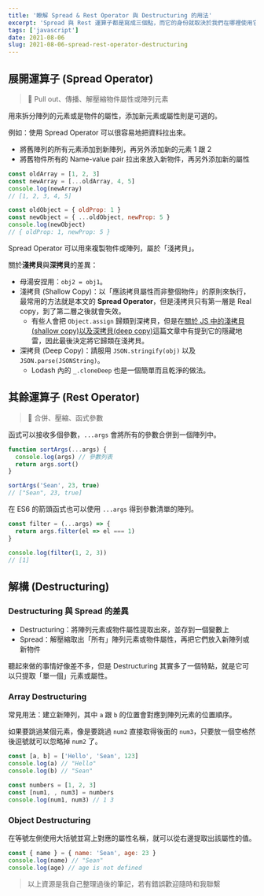 ```yaml
---
title: '瞭解 Spread & Rest Operator 與 Destructuring 的用法'
excerpt: 'Spread 與 Rest 運算子都是寫成三個點，而它的身份就取決於我們在哪裡使用它，一起來看看吧。'
tags: ['javascript']
date: 2021-08-06
slug: 2021-08-06-spread-rest-operator-destructuring
---
```


## 展開運算子 (Spread Operator)

> 🔑 Pull out、傳播、解壓縮物件屬性或陣列元素

用來拆分陣列的元素或是物件的屬性，添加新元素或屬性則是可選的。

例如：使用 Spread Operator 可以很容易地把資料拉出來。

- 將舊陣列的所有元素添加到新陣列，再另外添加新的元素 1 跟 2
- 將舊物件所有的 Name-value pair 拉出來放入新物件，再另外添加新的屬性

```jsx
const oldArray = [1, 2, 3]
const newArray = [...oldArray, 4, 5]
console.log(newArray)
// [1, 2, 3, 4, 5]

const oldObject = { oldProp: 1 }
const newObject = { ...oldObject, newProp: 5 }
console.log(newObject)
// { oldProp: 1, newProp: 5 }
```

Spread Operator 可以用來複製物件或陣列，屬於「淺拷貝」。

關於**淺拷貝**與**深拷貝**的差異：

- 母湯安捏用：`obj2 = obj1`。
- 淺拷貝 (Shallow Copy)：以「應該拷貝屬性而非整個物件」的原則來執行，最常用的方法就是本文的 **Spread Operator**，但是淺拷貝只有第一層是 Real copy，到了第二層之後就會失效。
  - 有些人會把 `Object.assign` 歸類到深拷貝，但是在[關於 JS 中的淺拷貝(shallow copy)以及深拷貝(deep copy)](https://medium.com/andy-blog/%E9%97%9C%E6%96%BCjs%E4%B8%AD%E7%9A%84%E6%B7%BA%E6%8B%B7%E8%B2%9D-shallow-copy-%E4%BB%A5%E5%8F%8A%E6%B7%B1%E6%8B%B7%E8%B2%9D-deep-copy-5f5bbe96c122)這篇文章中有提到它的隱藏地雷，因此最後決定將它歸類在淺拷貝。
- 深拷貝 (Deep Copy)：請服用 `JSON.stringify(obj)` 以及 `JSON.parse(JSONString)`。
  - Lodash 內的 `_.cloneDeep` 也是一個簡單而且乾淨的做法。

## 其餘運算子 (Rest Operator)

> 🔑 合併、壓縮、函式參數

函式可以接收多個參數，`...args` 會將所有的參數合併到一個陣列中。

```jsx
function sortArgs(...args) {
  console.log(args) // 參數列表
  return args.sort()
}

sortArgs('Sean', 23, true)
// ["Sean", 23, true]
```

在 ES6 的箭頭函式也可以使用 `...args` 得到參數清單的陣列。

```jsx
const filter = (...args) => {
  return args.filter(el => el === 1)
}

console.log(filter(1, 2, 3))
// [1]
```

## 解構 (Destructuring)

### Destructuring 與 Spread 的差異

- Destructuring：將陣列元素或物件屬性提取出來，並存到一個變數上
- Spread：解壓縮取出「所有」陣列元素或物件屬性，再把它們放入新陣列或新物件

聽起來做的事情好像差不多，但是 Destructuring 其實多了一個特點，就是它可以只提取「單一個」元素或屬性。

### Array Destructuring

常見用法：建立新陣列，其中 `a` 跟 `b` 的位置會對應到陣列元素的位置順序。

如果要跳過某個元素，像是要跳過 `num2` 直接取得後面的 `num3`，只要放一個空格然後逗號就可以忽略掉 `num2` 了。

```jsx
const [a, b] = ['Hello', 'Sean', 123]
console.log(a) // "Hello"
console.log(b) // "Sean"

const numbers = [1, 2, 3]
const [num1, , num3] = numbers
console.log(num1, num3) // 1 3
```

### Object Destructuring

在等號左側使用大括號並寫上對應的屬性名稱，就可以從右邊提取出該屬性的值。

```jsx
const { name } = { name: 'Sean', age: 23 }
console.log(name) // "Sean"
console.log(age) // age is not defined
```

> 以上資源是我自己整理過後的筆記，若有錯誤歡迎隨時和我聯繫
